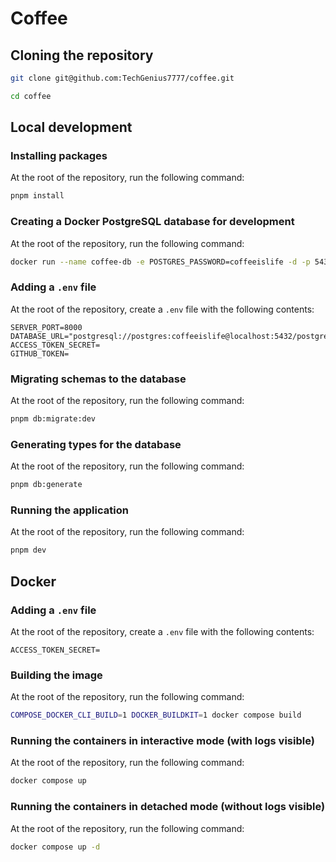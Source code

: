 # Coffee

## Cloning the repository

```bash
git clone git@github.com:TechGenius7777/coffee.git
```

```bash
cd coffee
```

## Local development

### Installing packages

At the root of the repository, run the following command:

```bash
pnpm install
```

### Creating a Docker PostgreSQL database for development

At the root of the repository, run the following command:

```bash
docker run --name coffee-db -e POSTGRES_PASSWORD=coffeeislife -d -p 5432:5432 postgres:alpine
```

### Adding a `.env` file

At the root of the repository, create a `.env` file with the following contents:

```env
SERVER_PORT=8000
DATABASE_URL="postgresql://postgres:coffeeislife@localhost:5432/postgres"
ACCESS_TOKEN_SECRET=
GITHUB_TOKEN=
```

### Migrating schemas to the database

At the root of the repository, run the following command:

```bash
pnpm db:migrate:dev
```

### Generating types for the database

At the root of the repository, run the following command:

```bash
pnpm db:generate
```

### Running the application

At the root of the repository, run the following command:

```bash
pnpm dev
```

## Docker

### Adding a `.env` file

At the root of the repository, create a `.env` file with the following contents:

```env
ACCESS_TOKEN_SECRET=
```

### Building the image

At the root of the repository, run the following command:

```bash
COMPOSE_DOCKER_CLI_BUILD=1 DOCKER_BUILDKIT=1 docker compose build
```

### Running the containers in interactive mode (with logs visible)

At the root of the repository, run the following command:

```bash
docker compose up
```

### Running the containers in detached mode (without logs visible)

At the root of the repository, run the following command:

```bash
docker compose up -d
```

